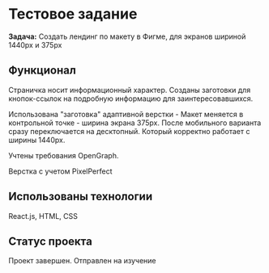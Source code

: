 # Тестовое задание 
**Задача:** Создать лендинг по макету в Фигме, для экранов шириной 1440px и 375px

## Функционал
Страничка носит информационный характер. Созданы заготовки для кнопок-ссылок на подробную информацию для заинтересовавшихся.

Использована "заготовка" адаптивной верстки - Макет меняется в контрольной точке - ширина экрана 375px. После мобильного варианта сразу переключается на десктопный. Который корректно работает с ширины 1440px.

Учтены требования OpenGraph.

Верстка с учетом PixelPerfect

## Использованы технологии
React.js, HTML, CSS

## Статус проекта
Проект завершен. Отправлен на изучение
